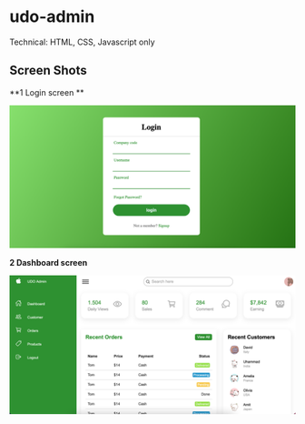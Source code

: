 # udo-admin
Technical: HTML, CSS, Javascript only

## Screen Shots
**1 Login screen **

![Login](./img/github/login_page.png?raw=true "Login screen")

**2 Dashboard screen**

![Dashboard](./img/github/home_page.png?raw=true "Dashboard screen")

